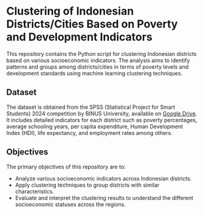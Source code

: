 # Clustering of Indonesian Districts/Cities Based on Poverty and Development Indicators

This repository contains the Python script for clustering Indonesian districts based on various socioeconomic indicators. The analysis aims to identify patterns and groups among districts/cities in terms of poverty levels and development standards using machine learning clustering techniques.

## Dataset
The dataset is obtained from the SPSS (Statistical Project for Smart Students) 2024 competition by BINUS University, available on [Google Drive](https://drive.google.com/file/d/1GK5WmUq0oWxRVmKCfJXrdbHFK9Szqjmd/view?usp=sharing). It includes detailed indicators for each district such as poverty percentages, average schooling years, per capita expenditure, Human Development Index (HDI), life expectancy, and employment rates among others.

## Objectives
The primary objectives of this repository are to:
- Analyze various socioeconomic indicators across Indonesian districts.
- Apply clustering techniques to group districts with similar characteristics.
- Evaluate and interpret the clustering results to understand the different socioeconomic statuses across the regions.
